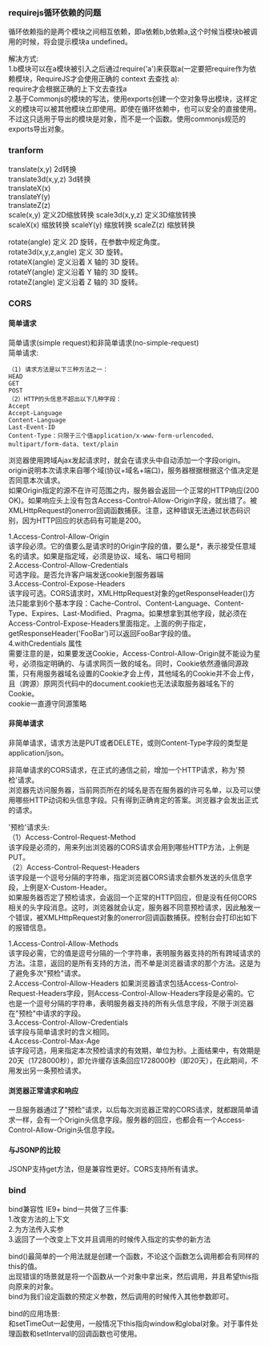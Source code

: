 ### requirejs循环依赖的问题  
循环依赖指的是两个模块之间相互依赖，即a依赖b,b依赖a,这个时候当模块b被调用的时候，将会提示模块a undefined。  

解决方式:  
1.b模块可以在a模块被引入之后通过require('a')来获取a(一定要把require作为依赖模块，RequireJS才会使用正确的 context 去查找 a):  
require才会根据正确的上下文去查找a    
2.基于Commonjs的模块的写法，使用exports创建一个空对象导出模块，这样定义的模块可以被其他模块立即使用。即使在循环依赖中，也可以安全的直接使用。 不过这只适用于导出的模块是对象，而不是一个函数。使用commonjs规范的exports导出对象。  

### tranform
translate(x,y) 2d转换  
translate3d(x,y,z) 3d转换  
translateX(x)  
translateY(y)  
translateZ(z)  
scale(x,y)  定义2D缩放转换
scale3d(x,y,z)  定义3D缩放转换  
scaleX(x)  缩放转换
scaleY(y)  缩放转换
scaleZ(z)  缩放转换

rotate(angle)   定义 2D 旋转，在参数中规定角度。  
rotate3d(x,y,z,angle)   定义 3D 旋转。   
rotateX(angle)  定义沿着 X 轴的 3D 旋转。    
rotateY(angle)  定义沿着 Y 轴的 3D 旋转。    
rotateZ(angle)  定义沿着 Z 轴的 3D 旋转。

### CORS
#### 简单请求
简单请求(simple request)和非简单请求(no-simple-request)    
简单请求:  
```
（1) 请求方法是以下三种方法之一：
HEAD
GET
POST
（2）HTTP的头信息不超出以下几种字段：
Accept
Accept-Language
Content-Language
Last-Event-ID
Content-Type：只限于三个值application/x-www-form-urlencoded、multipart/form-data、text/plain
```

浏览器使用跨域Ajax发起请求时，就会在请求头中自动添加一个字段origin。  
origin说明本次请求来自哪个域(协议+域名+端口)，服务器根据根据这个值决定是否同意本次请求。  
如果Origin指定的源不在许可范围之内，服务器会返回一个正常的HTTP响应(200 OK)。如果响应头上没有包含Access-Control-Allow-Origin字段，就出错了。被XMLHttpRequest的onerror回调函数捕获。注意，这种错误无法通过状态码识别，因为HTTP回应的状态码有可能是200。

1.Access-Control-Allow-Origin  
该字段必须。它的值要么是请求时的Origin字段的值，要么是*，表示接受任意域名的请求。如果是指定域，必须是协议、域名、端口号相同    
2.Access-Control-Allow-Credentials  
可选字段。是否允许客户端发送cookie到服务器端    
3.Access-Control-Expose-Headers  
该字段可选。CORS请求时，XMLHttpRequest对象的getResponseHeader()方法只能拿到6个基本字段：Cache-Control、Content-Language、Content-Type、Expires、Last-Modified、Pragma。如果想拿到其他字段，就必须在Access-Control-Expose-Headers里面指定。上面的例子指定，getResponseHeader('FooBar')可以返回FooBar字段的值。  
4.withCredentials 属性  
需要注意的是，如果要发送Cookie，Access-Control-Allow-Origin就不能设为星号，必须指定明确的、与请求网页一致的域名。同时，Cookie依然遵循同源政策，只有用服务器域名设置的Cookie才会上传，其他域名的Cookie并不会上传，且（跨源）原网页代码中的document.cookie也无法读取服务器域名下的Cookie。  
cookie一直遵守同源策略   

#### 非简单请求
非简单请求，请求方法是PUT或者DELETE，或则Content-Type字段的类型是application/json。  

非简单请求的CORS请求，在正式的通信之前，增加一个HTTP请求，称为'预检'请求。  
浏览器先访问服务器，当前网页所在的域名是否在服务器的许可名单，以及可以使用哪些HTTP动词和头信息字段。只有得到正确肯定的答案。浏览器才会发出正式的请求。    

'预检'请求头:  
（1）Access-Control-Request-Method  
该字段是必须的，用来列出浏览器的CORS请求会用到哪些HTTP方法，上例是PUT。  
（2）Access-Control-Request-Headers  
该字段是一个逗号分隔的字符串，指定浏览器CORS请求会额外发送的头信息字段，上例是X-Custom-Header。  
如果服务器否定了预检请求，会返回一个正常的HTTP回应，但是没有任何CORS相关的头字段消息。这时，浏览器就会认定，服务器不同意预检请求，因此触发一个错误，被XMLHttpRequest对象的onerror回调函数捕获。控制台会打印出如下的报错信息。    

1.Access-Control-Allow-Methods  
该字段必需，它的值是逗号分隔的一个字符串，表明服务器支持的所有跨域请求的方法。注意，返回的是所有支持的方法，而不单是浏览器请求的那个方法。这是为了避免多次"预检"请求。  
2.Access-Control-Allow-Headers
如果浏览器请求包括Access-Control-Request-Headers字段，则Access-Control-Allow-Headers字段是必需的。它也是一个逗号分隔的字符串，表明服务器支持的所有头信息字段，不限于浏览器在"预检"中请求的字段。  
3.Access-Control-Allow-Credentials  
该字段与简单请求时的含义相同。  
4.Access-Control-Max-Age  
该字段可选，用来指定本次预检请求的有效期，单位为秒。上面结果中，有效期是20天（1728000秒），即允许缓存该条回应1728000秒（即20天），在此期间，不用发出另一条预检请求。  

#### 浏览器正常请求和响应  
一旦服务器通过了"预检"请求，以后每次浏览器正常的CORS请求，就都跟简单请求一样，会有一个Origin头信息字段。服务器的回应，也都会有一个Access-Control-Allow-Origin头信息字段。  

#### 与JSONP的比较
JSONP支持get方法，但是兼容性更好。CORS支持所有请求。  

### bind
bind兼容性 IE9+
bind一共做了三件事:  
1.改变方法的上下文  
2.为方法传入实参  
3.返回了一个改变上下文并且调用的时候传入指定的实参的新方法  

bind()最简单的一个用法就是创建一个函数，不论这个函数怎么调用都会有同样的this的值。  
出现错误的场景就是将一个函数从一个对象中拿出来，然后调用，并且希望this指向原来的对象。  
bind为我们设定函数的预定义参数，然后调用的时候传入其他参数即可。  

bind的应用场景:    
和setTimeOut一起使用，一般情况下this指向window和global对象。对于事件处理函数和setInterval的回调函数也可使用。   
 












